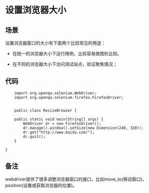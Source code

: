 设置浏览器大小
==============

场景
----
设置浏览器窗口的大小有下面两个比较常见的用途：

* 在统一的浏览器大小下运行用例，比较容易做图形比较。

* 在不同的浏览器大小下访问测试站点，验证聚焦情况；

代码
----


```
	import org.openqa.selenium.WebDriver;
	import org.openqa.selenium.firefox.FirefoxDriver;


	public class ResizeBrowser {

	public static void main(String[] args) {
		WebDriver dr = new FirefoxDriver();
		dr.manage().window().setSize(new Dimension(240, 320));
		dr.get("http://www.baidu.com/");
		dr.quit();
	}

}

```

备注
----

webdriver提供了很多调整浏览器窗口的接口，比如move_to(移动窗口)，position(设置或获取浏览器的位置)。

